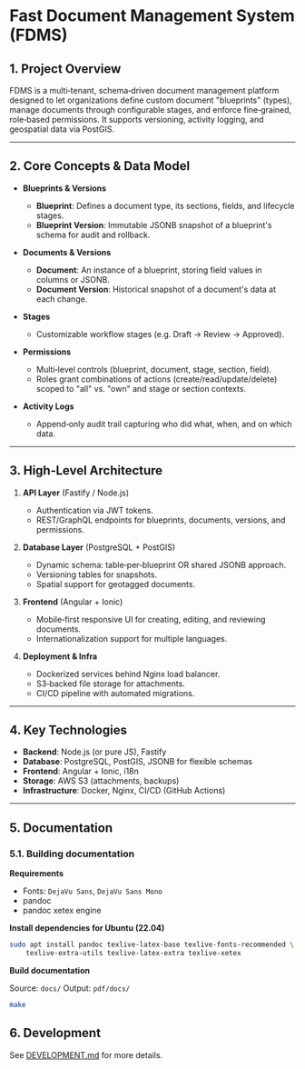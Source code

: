 # Fast Document Management System (FDMS)

## 1. Project Overview

FDMS is a multi‑tenant, schema‑driven document management platform designed to let organizations define custom document "blueprints" (types), manage documents through configurable stages, and enforce fine‑grained, role‑based permissions. It supports versioning, activity logging, and geospatial data via PostGIS.

---

## 2. Core Concepts & Data Model

* **Blueprints & Versions**

  * **Blueprint**: Defines a document type, its sections, fields, and lifecycle stages.
  * **Blueprint Version**: Immutable JSONB snapshot of a blueprint's schema for audit and rollback.

* **Documents & Versions**

  * **Document**: An instance of a blueprint, storing field values in columns or JSONB.
  * **Document Version**: Historical snapshot of a document's data at each change.

* **Stages**

  * Customizable workflow stages (e.g. Draft → Review → Approved).

* **Permissions**

  * Multi‑level controls (blueprint, document, stage, section, field).
  * Roles grant combinations of actions (create/read/update/delete) scoped to "all" vs. "own" and stage or section contexts.

* **Activity Logs**

  * Append‑only audit trail capturing who did what, when, and on which data.

---

## 3. High‑Level Architecture

1. **API Layer** (Fastify / Node.js)

   * Authentication via JWT tokens.
   * REST/GraphQL endpoints for blueprints, documents, versions, and permissions.

2. **Database Layer** (PostgreSQL + PostGIS)

   * Dynamic schema: table‑per‑blueprint OR shared JSONB approach.
   * Versioning tables for snapshots.
   * Spatial support for geotagged documents.

3. **Frontend** (Angular + Ionic)

   * Mobile‑first responsive UI for creating, editing, and reviewing documents.
   * Internationalization support for multiple languages.

4. **Deployment & Infra**

   * Dockerized services behind Nginx load balancer.
   * S3‑backed file storage for attachments.
   * CI/CD pipeline with automated migrations.

---

## 4. Key Technologies

* **Backend**: Node.js (or pure JS), Fastify
* **Database**: PostgreSQL, PostGIS, JSONB for flexible schemas
* **Frontend**: Angular + Ionic, i18n
* **Storage**: AWS S3 (attachments, backups)
* **Infrastructure**: Docker, Nginx, CI/CD (GitHub Actions)

---


## 5. Documentation


### 5.1. Building documentation

**Requirements**

- Fonts: `DejaVu Sans`, `DejaVu Sans Mono`
- pandoc
- pandoc xetex engine

**Install dependencies for Ubuntu (22.04)**

```bash
sudo apt install pandoc texlive-latex-base texlive-fonts-recommended \
    texlive-extra-utils texlive-latex-extra texlive-xetex
```

**Build documentation**

Source: `docs/`
Output: `pdf/docs/`

```bash
make
```

## 6. Development

See [DEVELOPMENT.md](DEVELOPMENT.md) for more details.